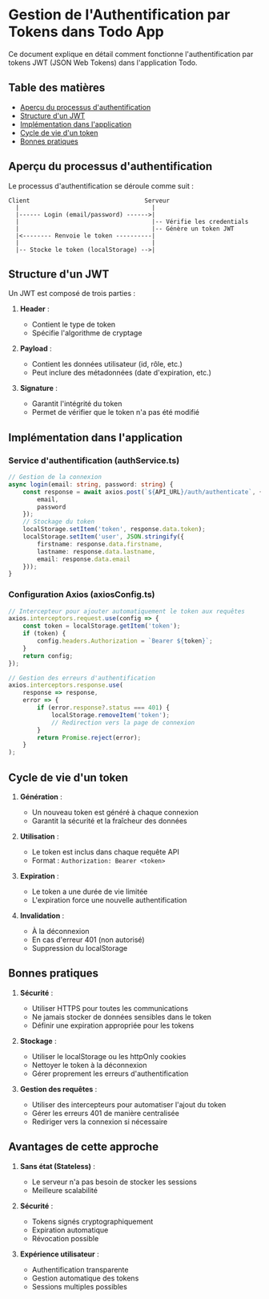 # Gestion de l'Authentification par Tokens dans Todo App

Ce document explique en détail comment fonctionne l'authentification par tokens JWT (JSON Web Tokens) dans l'application Todo.

## Table des matières
- [Aperçu du processus d'authentification](#aperçu-du-processus-dauthentification)
- [Structure d'un JWT](#structure-dun-jwt)
- [Implémentation dans l'application](#implémentation-dans-lapplication)
- [Cycle de vie d'un token](#cycle-de-vie-dun-token)
- [Bonnes pratiques](#bonnes-pratiques)

## Aperçu du processus d'authentification

Le processus d'authentification se déroule comme suit :

```
Client                                Serveur
  |                                     |
  |------ Login (email/password) ------>|
  |                                     |-- Vérifie les credentials
  |                                     |-- Génère un token JWT
  |<-------- Renvoie le token ----------|
  |                                     |
  |-- Stocke le token (localStorage) -->|
```

## Structure d'un JWT

Un JWT est composé de trois parties :

1. **Header** : 
   - Contient le type de token
   - Spécifie l'algorithme de cryptage

2. **Payload** : 
   - Contient les données utilisateur (id, rôle, etc.)
   - Peut inclure des métadonnées (date d'expiration, etc.)

3. **Signature** :
   - Garantit l'intégrité du token
   - Permet de vérifier que le token n'a pas été modifié

## Implémentation dans l'application

### Service d'authentification (authService.ts)

```typescript
// Gestion de la connexion
async login(email: string, password: string) {
    const response = await axios.post(`${API_URL}/auth/authenticate`, {
        email,
        password
    });
    // Stockage du token
    localStorage.setItem('token', response.data.token);
    localStorage.setItem('user', JSON.stringify({
        firstname: response.data.firstname,
        lastname: response.data.lastname,
        email: response.data.email
    }));
}
```

### Configuration Axios (axiosConfig.ts)

```typescript
// Intercepteur pour ajouter automatiquement le token aux requêtes
axios.interceptors.request.use(config => {
    const token = localStorage.getItem('token');
    if (token) {
        config.headers.Authorization = `Bearer ${token}`;
    }
    return config;
});

// Gestion des erreurs d'authentification
axios.interceptors.response.use(
    response => response,
    error => {
        if (error.response?.status === 401) {
            localStorage.removeItem('token');
            // Redirection vers la page de connexion
        }
        return Promise.reject(error);
    }
);
```

## Cycle de vie d'un token

1. **Génération** :
   - Un nouveau token est généré à chaque connexion
   - Garantit la sécurité et la fraîcheur des données

2. **Utilisation** :
   - Le token est inclus dans chaque requête API
   - Format : `Authorization: Bearer <token>`

3. **Expiration** :
   - Le token a une durée de vie limitée
   - L'expiration force une nouvelle authentification

4. **Invalidation** :
   - À la déconnexion
   - En cas d'erreur 401 (non autorisé)
   - Suppression du localStorage

## Bonnes pratiques

1. **Sécurité** :
   - Utiliser HTTPS pour toutes les communications
   - Ne jamais stocker de données sensibles dans le token
   - Définir une expiration appropriée pour les tokens

2. **Stockage** :
   - Utiliser le localStorage ou les httpOnly cookies
   - Nettoyer le token à la déconnexion
   - Gérer proprement les erreurs d'authentification

3. **Gestion des requêtes** :
   - Utiliser des intercepteurs pour automatiser l'ajout du token
   - Gérer les erreurs 401 de manière centralisée
   - Rediriger vers la connexion si nécessaire

## Avantages de cette approche

1. **Sans état (Stateless)** :
   - Le serveur n'a pas besoin de stocker les sessions
   - Meilleure scalabilité

2. **Sécurité** :
   - Tokens signés cryptographiquement
   - Expiration automatique
   - Révocation possible

3. **Expérience utilisateur** :
   - Authentification transparente
   - Gestion automatique des tokens
   - Sessions multiples possibles
